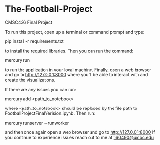 # The-Football-Project
CMSC436 Final Project

To run this project, open up a terminal or command prompt and type:

pip install -r requirements.txt

to install the required libraries. Then you can run the command:

mercury run

to run the application in your local machine. Finally, open a web browser and
go to  http://127.0.0.1:8000 where you'll be able to interact with and create the visualizations.

If there are any issues you can run:

mercury add <path_to_notebook>

where <path_to_notebook> should be replaced by the file path to FootballProjectFinalVerision.ipynb. Then run:

mercury runserver --runworker

and then once again open a web browser and go to  http://127.0.0.1:8000 If you continue to experience issues
reach out to me at ti60490@umbc.edu
